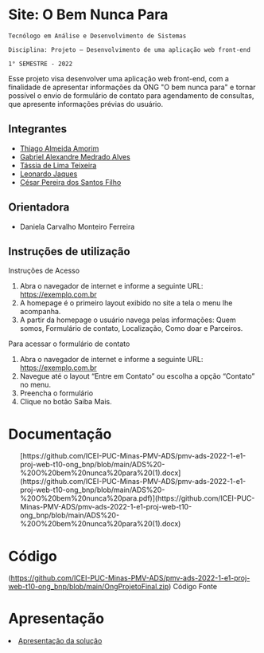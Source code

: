 # Site: O Bem Nunca Para

`Tecnólogo em Análise e Desenvolvimento de Sistemas`

`Disciplina: Projeto – Desenvolvimento de uma aplicação web front-end`

`1° SEMESTRE - 2022`

Esse projeto visa desenvolver uma aplicação web front-end, com a finalidade de apresentar informações da ONG "O bem nunca para" e tornar possível o envio de formulário de contato para agendamento de consultas, que apresente informações prévias do usuário.

## Integrantes

* <a href="https://github.com/Alameda-Indiano"> Thiago Almeida Amorim </a>
* <a href="https://github.com/Gabriel0xMedrado"> Gabriel Alexandre Medrado Alves </a> 
* <a href="https://github.com/TassiaLTeixeira"> Tássia de Lima Teixeira </a>
* <a href="https://github.com/leonardojaques51"> Leonardo Jaques </a>
* <a href="https://github.com/Ieeeza"> César Pereira dos Santos Filho </a>

## Orientadora

* Daniela Carvalho Monteiro Ferreira

## Instruções de utilização

Instruções de Acesso
1.	Abra o navegador de internet e informe a seguinte URL: https://exemplo.com.br
2.	A homepage é o primeiro layout exibido no site a tela o menu lhe acompanha.
3.  A partir da homepage o usuário navega pelas informações: Quem somos, Formulário de contato, Localização, Como doar e Parceiros.

Para acessar o formulário de contato
1.	Abra o navegador de internet e informe a seguinte URL: https://exemplo.com.br
2.	Navegue até o layout “Entre em Contato” ou escolha a opção “Contato” no menu.
3.	Preencha o formulário
4.	Clique no botão Saiba Mais.

# Documentação

<ol>
[https://github.com/ICEI-PUC-Minas-PMV-ADS/pmv-ads-2022-1-e1-proj-web-t10-ong_bnp/blob/main/ADS%20-%20O%20bem%20nunca%20para%20(1).docx](https://github.com/ICEI-PUC-Minas-PMV-ADS/pmv-ads-2022-1-e1-proj-web-t10-ong_bnp/blob/main/ADS%20-%20O%20bem%20nunca%20para.pdf)](https://github.com/ICEI-PUC-Minas-PMV-ADS/pmv-ads-2022-1-e1-proj-web-t10-ong_bnp/blob/main/ADS%20-%20O%20bem%20nunca%20para%20(1).docx)
</ol>

# Código

(https://github.com/ICEI-PUC-Minas-PMV-ADS/pmv-ads-2022-1-e1-proj-web-t10-ong_bnp/blob/main/OngProjetoFinal.zip) Código Fonte</a></li>

# Apresentação

<li><a href="presentation/README.md"> Apresentação da solução</a></li>
